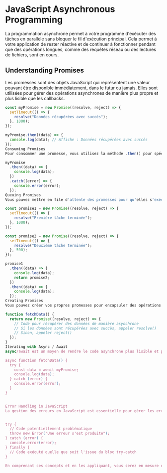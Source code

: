 # JavaScript Asynchronous Programming

La programmation asynchrone permet à votre programme d'exécuter des tâches en parallèle sans bloquer le fil d'exécution principal. Cela permet à votre application de rester réactive et de continuer à fonctionner pendant que des opérations longues, comme des requêtes réseau ou des lectures de fichiers, sont en cours.

## Understanding Promises

Les promesses sont des objets JavaScript qui représentent une valeur pouvant être disponible immédiatement, dans le futur ou jamais. Elles sont utilisées pour gérer des opérations asynchrones de manière plus propre et plus lisible que les callbacks.

```javascript
const myPromise = new Promise((resolve, reject) => {
  setTimeout(() => {
    resolve("Données récupérées avec succès");
  }, 1000);
});

myPromise.then((data) => {
  console.log(data); // Affiche : Données récupérées avec succès
});
Consuming Promises
Pour consommer une promesse, vous utilisez la méthode .then() pour spécifier ce qui doit se produire lorsque la promesse est résolue (avec succès) et la méthode .catch() pour gérer les erreurs.

myPromise
  .then((data) => {
    console.log(data);
  })
  .catch((error) => {
    console.error(error);
  });
Queuing Promises
Vous pouvez mettre en file d'attente des promesses pour qu'elles s'exécutent séquentiellement en chaînant les méthodes .then().

const promise1 = new Promise((resolve, reject) => {
  setTimeout(() => {
    resolve("Première tâche terminée");
  }, 1000);
});

const promise2 = new Promise((resolve, reject) => {
  setTimeout(() => {
    resolve("Deuxième tâche terminée");
  }, 500);
});

promise1
  .then((data) => {
    console.log(data);
    return promise2;
  })
  .then((data) => {
    console.log(data);
  });
Creating Promises
Vous pouvez créer vos propres promesses pour encapsuler des opérations asynchrones personnalisées.

function fetchData() {
  return new Promise((resolve, reject) => {
    // Code pour récupérer des données de manière asynchrone
    // Si les données sont récupérées avec succès, appeler resolve()
    // Sinon, appeler reject()
  });
}
Iterating with Async / Await
async/await est un moyen de rendre le code asynchrone plus lisible et plus proche de la syntaxe synchrone.

async function fetchData() {
  try {
    const data = await myPromise;
    console.log(data);
  } catch (error) {
    console.error(error);
  }
}


Error Handling in JavaScript
La gestion des erreurs en JavaScript est essentielle pour gérer les erreurs de manière efficace et maintenir la fiabilité de votre application.


try {
  // Code potentiellement problématique
  throw new Error("Une erreur s'est produite");
} catch (error) {
  console.error(error);
} finally {
  // Code exécuté quelle que soit l'issue du bloc try-catch
}

En comprenant ces concepts et en les appliquant, vous serez en mesure de créer des applications JavaScript robustes et efficaces, capables de gérer des opérations asynchrones et de gérer les erreurs de manière appropriée.
